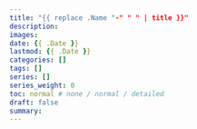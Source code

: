 ```yaml
---
title: "{{ replace .Name "-" " " | title }}"
description: 
images:
date: {{ .Date }}
lastmod: {{ .Date }}
categories: []
tags: []
series: []
series_weight: 0
toc: normal # none / normal / detailed
draft: false
summary: 
---
```

